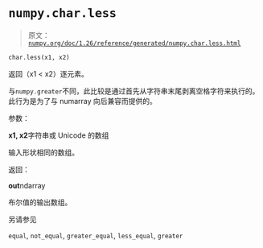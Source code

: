 # `numpy.char.less`

> 原文：[`numpy.org/doc/1.26/reference/generated/numpy.char.less.html`](https://numpy.org/doc/1.26/reference/generated/numpy.char.less.html)

```py
char.less(x1, x2)
```

返回（x1 < x2）逐元素。

与`numpy.greater`不同，此比较是通过首先从字符串末尾剥离空格字符来执行的。此行为是为了与 numarray 向后兼容而提供的。

参数：

**x1, x2**字符串或 Unicode 的数组

输入形状相同的数组。

返回：

**out**ndarray

布尔值的输出数组。

另请参见

`equal`, `not_equal`, `greater_equal`, `less_equal`, `greater`
